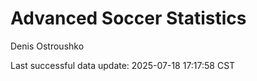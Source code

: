 # Advanced Soccer Statistics
Denis Ostroushko

<!-- gfm -->

Last successful data update: 2025-07-18 17:17:58 CST
